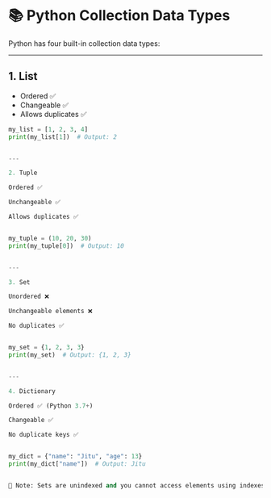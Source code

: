 

# 📚 Python Collection Data Types

Python has four built-in collection data types:

---

## 1. List

- Ordered ✅
- Changeable ✅
- Allows duplicates ✅

```python
my_list = [1, 2, 3, 4]
print(my_list[1])  # Output: 2


---

2. Tuple

Ordered ✅

Unchangeable ✅

Allows duplicates ✅


my_tuple = (10, 20, 30)
print(my_tuple[0])  # Output: 10


---

3. Set

Unordered ❌

Unchangeable elements ❌

No duplicates ✅


my_set = {1, 2, 3, 3}
print(my_set)  # Output: {1, 2, 3}


---

4. Dictionary

Ordered ✅ (Python 3.7+)

Changeable ✅

No duplicate keys ✅


my_dict = {"name": "Jitu", "age": 13}
print(my_dict["name"])  # Output: Jitu


📌 Note: Sets are unindexed and you cannot access elements using indexes.




